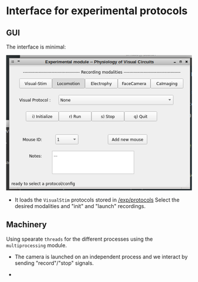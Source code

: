# Interface for experimental protocols

## GUI

The interface is minimal:

<p align="center">
  <img src="../doc/exp.png"/>
</p>

- It loads the `VisualStim` protocols stored in [/exp/protocols]()
Select the desired modalities and "init" and "launch" recordings.


## Machinery

Using spearate `threads` for the different processes using the `multiprocessing` module.

- The camera is launched on an independent process and we interact by sending "record"/"stop" signals.

- 